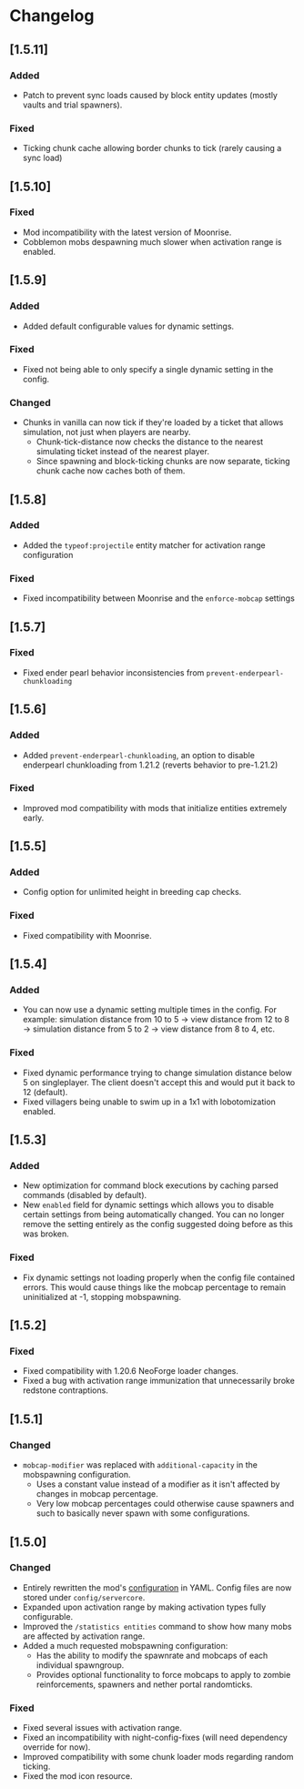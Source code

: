# Changelog

## [1.5.11]

### Added

- Patch to prevent sync loads caused by block entity updates (mostly vaults and trial spawners).

### Fixed

- Ticking chunk cache allowing border chunks to tick (rarely causing a sync load) 

## [1.5.10]

### Fixed

- Mod incompatibility with the latest version of Moonrise.
- Cobblemon mobs despawning much slower when activation range is enabled.

## [1.5.9]

### Added

- Added default configurable values for dynamic settings.

### Fixed

- Fixed not being able to only specify a single dynamic setting in the config.

### Changed

- Chunks in vanilla can now tick if they're loaded by a ticket that allows simulation, not just when players are nearby.
  - Chunk-tick-distance now checks the distance to the nearest simulating ticket instead of the nearest player.
  - Since spawning and block-ticking chunks are now separate, ticking chunk cache now caches both of them.

## [1.5.8]

### Added

- Added the `typeof:projectile` entity matcher for activation range configuration

### Fixed

- Fixed incompatibility between Moonrise and the `enforce-mobcap` settings

## [1.5.7]

### Fixed

- Fixed ender pearl behavior inconsistencies from `prevent-enderpearl-chunkloading`

## [1.5.6]

### Added

- Added `prevent-enderpearl-chunkloading`, an option to disable enderpearl chunkloading from 1.21.2 (reverts behavior to
  pre-1.21.2)

### Fixed

- Improved mod compatibility with mods that initialize entities extremely early.

## [1.5.5]

### Added

- Config option for unlimited height in breeding cap checks.

### Fixed

- Fixed compatibility with Moonrise.

## [1.5.4]

### Added

- You can now use a dynamic setting multiple times in the config.
  For example: simulation distance from 10 to 5 → view distance from 12 to 8 → simulation distance from 5 to 2 → view
  distance from 8 to 4, etc.

### Fixed

- Fixed dynamic performance trying to change simulation distance below 5 on singleplayer. The client doesn't accept this
  and would put it back to 12 (default).
- Fixed villagers being unable to swim up in a 1x1 with lobotomization enabled.

## [1.5.3]

### Added

- New optimization for command block executions by caching parsed commands (disabled by default).
- New `enabled` field for dynamic settings which allows you to disable certain settings from being automatically
  changed.
  You can no longer remove the setting entirely as the config suggested doing before as this was broken.

### Fixed

- Fix dynamic settings not loading properly when the config file contained errors.
  This would cause things like the mobcap percentage to remain uninitialized at -1, stopping mobspawning.

## [1.5.2]

### Fixed

- Fixed compatibility with 1.20.6 NeoForge loader changes.
- Fixed a bug with activation range immunization that unnecessarily broke redstone contraptions.

## [1.5.1]

### Changed

- `mobcap-modifier` was replaced with `additional-capacity` in the mobspawning configuration.
  - Uses a constant value instead of a modifier as it isn't affected by changes in mobcap percentage.
  - Very low mobcap percentages could otherwise cause spawners and such to basically never spawn with some
    configurations.

## [1.5.0]

### Changed

- Entirely rewritten the
  mod's [configuration](<https://github.com/Wesley1808/ServerCore/tree/v1.5.0/docs/config/DEFAULT.md>) in YAML. Config
  files are now stored under `config/servercore`.
- Expanded upon activation range by making activation types fully configurable.
- Improved the `/statistics entities` command to show how many mobs are affected by activation range.
- Added a much requested mobspawning configuration:
  - Has the ability to modify the spawnrate and mobcaps of each individual spawngroup.
  - Provides optional functionality to force mobcaps to apply to zombie reinforcements, spawners and nether portal
    randomticks.

### Fixed

- Fixed several issues with activation range.
- Fixed an incompatibility with night-config-fixes (will need dependency override for now).
- Improved compatibility with some chunk loader mods regarding random ticking.
- Fixed the mod icon resource.